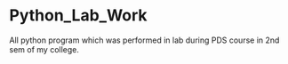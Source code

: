 # Python_Lab_Work
All python program which was performed in lab during PDS course in 2nd sem of my college.
